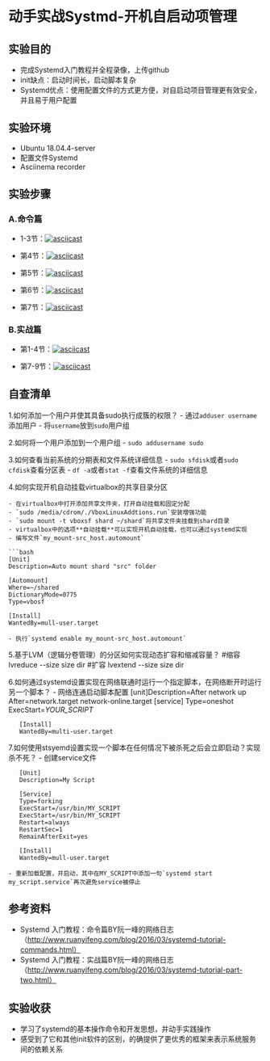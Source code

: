 # 动手实战Systmd-开机自启动项管理

## 实验目的
- 完成Systemd入门教程并全程录像，上传github
- init缺点：启动时间长，启动脚本复杂
- Systemd优点：使用配置文件的方式更方便，对自启动项目管理更有效安全，并且易于用户配置
  
## 实验环境
- Ubuntu 18.04.4-server
- 配置文件Systemd
- Asciinema recorder

## 实验步骤

### A.命令篇

- 1-3节：[![asciicast](https://asciinema.org/a/Lp17fnzgpT8wb7vxLd6JXKMzP.svg)](https://asciinema.org/a/Lp17fnzgpT8wb7vxLd6JXKMzP)

- 第4节：[![asciicast](https://asciinema.org/a/b7hOWIOs78bJTAgSrpkOgZNrV.svg)](https://asciinema.org/a/b7hOWIOs78bJTAgSrpkOgZNrV)

- 第5节：[![asciicast](https://asciinema.org/a/ivArLAadgY52JWPAwCOCynzu5.svg)](https://asciinema.org/a/ivArLAadgY52JWPAwCOCynzu5)

- 第6节：[![asciicast](https://asciinema.org/a/FLPw7G1P3nCH6m9z14IGMxsL2.svg)](https://asciinema.org/a/FLPw7G1P3nCH6m9z14IGMxsL2)

- 第7节：[![asciicast](https://asciinema.org/a/euJkUtL1g5ny718MqCI8dIzDT.svg)](https://asciinema.org/a/euJkUtL1g5ny718MqCI8dIzDT)


### B.实战篇

- 第1-4节：[![asciicast](https://asciinema.org/a/36S8fL6fWkoCle22W0BPAZKuR.svg)](https://asciinema.org/a/36S8fL6fWkoCle22W0BPAZKuR)

- 第7-9节：[![asciicast](https://asciinema.org/a/whp93bjKbO9kcTYpUX2TmPJq6.svg)](https://asciinema.org/a/whp93bjKbO9kcTYpUX2TmPJq6)


## 自查清单

1.如何添加一个用户并使其具备sudo执行成簇的权限？
    - 通过`adduser username`添加用户
    - 将`username`放到`sudo`用户组

2.如何将一个用户添加到一个用户组
    - `sudo addusername sudo`

3.如何查看当前系统的分期表和文件系统详细信息
    - `sudo sfdisk`或者`sudo cfdisk`查看分区表
    - `df -a`或者`stat -f`查看文件系统的详细信息

4.如何实现开机自动挂载virtualbox的共享目录分区

    - 在virtualbox中打开添加共享文件夹，打开自动挂载和固定分配
    - `sudo /media/cdrom/./VboxLinuxAddtions.run`安装增强功能
    - `sudo mount -t vboxsf shard ~/shard`将共享文件夹挂载到shard目录
    - virtualbox中的选项**自动挂载**可以实现开机自动挂载，也可以通过systemd实现
    - 编写文件`my_mount-src_host.automount`
  
    ```bash
    [Unit]
    Description=Auto mount shard "src" folder

    [Automount]
    Where=~/shared
    DictionaryMode=0775
    Type=vbosf

    [Install]
    WantedBy=mull-user.target

    - 执行`systemd enable my_mount-src_host.automount`

5.基于LVM（逻辑分卷管理）的分区如何实现动态扩容和缩减容量？
 #缩容 lvreduce --size size dir
 #扩容 lvextend --size size dir

6.如何通过systemd设置实现在网络联通时运行一个指定脚本，在网络断开时运行另一个脚本？
     - 网络连通启动脚本配置
       [unit]Description=After network up
       After=network.target network-online.target
       [service]
       Type=oneshot
       ExecStart=_YOUR_SCRIPT_

       [Install]
       WantedBy=multi-user.target

7.如何使用stsyemd设置实现一个脚本在任何情况下被杀死之后会立即启动？实现杀不死？
     - 创建service文件
       
       [Unit]
       Description=My Script

       [Service]
       Type=forking
       ExecStart=/usr/bin/MY_SCRIPT
       ExecStart=/usr/bin/MY_SCRIPT
       Restart=always
       RestartSec=1
       RemainAfterExit=yes

       [Install]
       WantedBy=mull-user.target

    - 重新加载配置，并启动，其中在MY_SCRIPT中添加一句`systemd start my_script.service`再次避免service被停止

## 参考资料
   - Systemd 入门教程：命令篇BY阮一峰的网络日志（http://www.ruanyifeng.com/blog/2016/03/systemd-tutorial-commands.html）
   - Systemd 入门教程：实战篇BY阮一峰的网络日志（http://www.ruanyifeng.com/blog/2016/03/systemd-tutorial-part-two.html）

## 实验收获
   - 学习了systemd的基本操作命令和开发思想，并动手实践操作
   - 感受到了它和其他init软件的区别，的确提供了更优秀的框架来表示系统服务间的依赖关系
